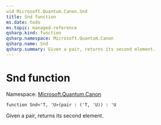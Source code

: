 ```yaml
---
uid Microsoft.Quantum.Canon.Snd
title: Snd function
ms.date: todo
ms.topic: managed-reference
qsharp.kind: function
qsharp.namespace: Microsoft.Quantum.Canon
qsharp.name: Snd
qsharp.summary: Given a pair, returns its second element.
---
```


# Snd function

Namespace: [Microsoft.Quantum.Canon](xref:Microsoft.Quantum.Canon)

```qsharp
function Snd<'T, 'U>(pair : ('T, 'U)) : 'U
```

Given a pair, returns its second element.

